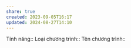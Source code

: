 ```yaml
---
share: true
created: 2023-09-05T16:17
updated: 2024-08-27T14:10
---
```

Tính năng:: 
Loại chương trình::
Tên chương trình::
